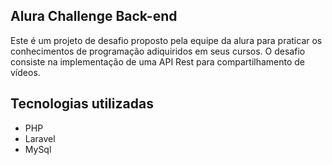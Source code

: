 ## Alura Challenge Back-end

Este é um projeto de desafio proposto pela equipe da alura para praticar os conhecimentos de programação adiquiridos em seus cursos. O desafio consiste na implementação de uma
API Rest para compartilhamento de vídeos.

## Tecnologias utilizadas

- PHP
- Laravel
- MySql
